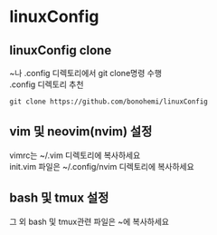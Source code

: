 # linuxConfig

## linuxConfig clone
~나 .config 디렉토리에서 git clone명령 수행
</br>
.config 디렉토리 추천

```
git clone https://github.com/bonohemi/linuxConfig
```


## vim 및 neovim(nvim) 설정
vimrc는 ~/.vim 디렉토리에 복사하세요
</br>
init.vim 파일은 ~/.config/nvim 디렉토리에 복사하세요

## bash 및 tmux 설정
그 외 bash 및 tmux관련 파일은 ~에 복사하세요

